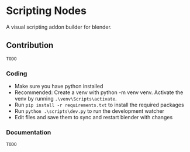 # Scripting Nodes

A visual scripting addon builder for blender.

## Contribution

`TODO`

### Coding

- Make sure you have python installed
- Recommended: Create a venv with python -m venv venv. Activate the venv by running `.\venv\Scripts\activate`.
- Run `pip install -r requirements.txt` to install the required packages
- Run `python .\scripts\dev.py` to run the development watcher
- Edit files and save them to sync and restart blender with changes

### Documentation

`TODO`